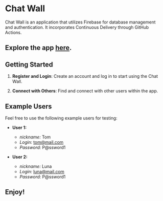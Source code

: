 # Chat Wall

Chat Wall is an application that utilizes Firebase for database management and authentication. It incorporates Continuous Delivery through GitHub Actions.

## Explore the app [here](https://wall-chat-69c60.web.app).

## Getting Started

1. **Register and Login**: Create an account and log in to start using the Chat Wall.

2. **Connect with Others**: Find and connect with other users within the app.

## Example Users

Feel free to use the following example users for testing:

- **User 1:**
  - *nickname:* Tom
  - *Login:* tom@mail.com
  - *Password:* P@ssword1

- **User 2:**
  - *nickname:* Luna
  - *Login:* luna@mail.com
  - *Password:* P@ssword1

## Enjoy!
